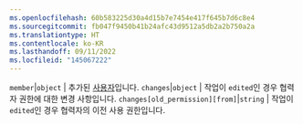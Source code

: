 ```yaml
---
ms.openlocfilehash: 60b583225d30a4d15b7e7454e417f645b7d6c8e4
ms.sourcegitcommit: fb047f9450b41b24afc43d9512a5db2a2b750a2a
ms.translationtype: HT
ms.contentlocale: ko-KR
ms.lasthandoff: 09/11/2022
ms.locfileid: "145067222"
---
```

`member`|`object` | 추가된 [사용자](/rest/reference/users)입니다.
`changes`|`object` | 작업이 `edited`인 경우 협력자 권한에 대한 변경 사항입니다.
`changes[old_permission][from]`|`string` | 작업이 `edited`인 경우 협력자의 이전 사용 권한입니다.
